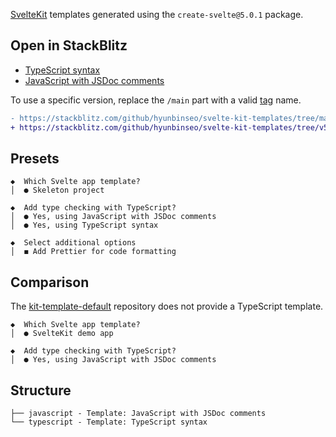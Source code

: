 [SvelteKit] templates generated using the `create-svelte@5.0.1` package.

[SvelteKit]: https://kit.svelte.dev/

## Open in StackBlitz

- [TypeScript syntax](https://stackblitz.com/github/hyunbinseo/svelte-kit-templates/tree/main/typescript?title=SvelteKit-TypeScript)
- [JavaScript with JSDoc comments](https://stackblitz.com/github/hyunbinseo/svelte-kit-templates/tree/main/javascript?title=SvelteKit-JSDoc)

To use a specific version, replace the `/main` part with a valid [tag] name.

[tag]: https://github.com/hyunbinseo/svelte-kit-templates/tags

```diff
- https://stackblitz.com/github/hyunbinseo/svelte-kit-templates/tree/main/typescript
+ https://stackblitz.com/github/hyunbinseo/svelte-kit-templates/tree/v5.0.0/typescript
```

## Presets

```
◆  Which Svelte app template?
│  ● Skeleton project

◆  Add type checking with TypeScript?
│  ● Yes, using JavaScript with JSDoc comments
│  ● Yes, using TypeScript syntax

◆  Select additional options
│  ◼ Add Prettier for code formatting
```

## Comparison

The [kit-template-default] repository does not provide a TypeScript template.

```
◆  Which Svelte app template?
│  ● SvelteKit demo app

◆  Add type checking with TypeScript?
│  ● Yes, using JavaScript with JSDoc comments
```

[kit-template-default]: https://github.com/sveltejs/kit-template-default

## Structure

```
├── javascript - Template: JavaScript with JSDoc comments
└── typescript - Template: TypeScript syntax
```
